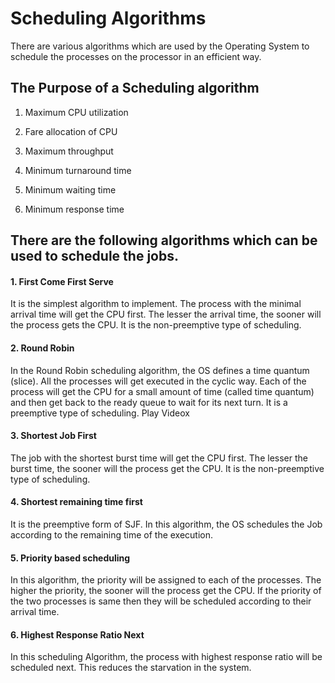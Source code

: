 # Scheduling Algorithms
There are various algorithms which are used by the Operating System to schedule the processes on the processor in an efficient way.

## The Purpose of a Scheduling algorithm
1. Maximum CPU utilization

2. Fare allocation of CPU

3. Maximum throughput

4. Minimum turnaround time

5. Minimum waiting time

6. Minimum response time

## There are the following algorithms which can be used to schedule the jobs.

#### 1. First Come First Serve
It is the simplest algorithm to implement. The process with the minimal arrival time will get the CPU first. The lesser the arrival time, the sooner will the process gets the CPU. It is the non-preemptive type of scheduling.

#### 2. Round Robin
In the Round Robin scheduling algorithm, the OS defines a time quantum (slice). All the processes will get executed in the cyclic way. Each of the process will get the CPU for a small amount of time (called time quantum) and then get back to the ready queue to wait for its next turn. It is a preemptive type of scheduling.
Play Videox

#### 3. Shortest Job First
The job with the shortest burst time will get the CPU first. The lesser the burst time, the sooner will the process get the CPU. It is the non-preemptive type of scheduling.

#### 4. Shortest remaining time first
It is the preemptive form of SJF. In this algorithm, the OS schedules the Job according to the remaining time of the execution.

#### 5. Priority based scheduling
In this algorithm, the priority will be assigned to each of the processes. The higher the priority, the sooner will the process get the CPU. If the priority of the two processes is same then they will be scheduled according to their arrival time.

#### 6. Highest Response Ratio Next
In this scheduling Algorithm, the process with highest response ratio will be scheduled next. This reduces the starvation in the system.
